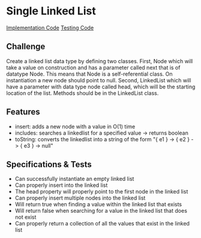 # Single Linked List

[Implementation Code](../linkedlist)
[Testing Code](../../../../test/java)

## Challenge

Create a linked list data type by defining two classes. First, Node which will take a value on construction and has a parameter called next that is of datatype Node. This means that Node is a self-referential class. On instantiation a new node should point to null. Second, LinkedList which will have a parameter with data type node called head, which will be the starting location of the list. Methods should be in the LinkedList class.

## Features

- insert: adds a new node with a value in O(1) time
- includes: searches a linkedlist for a specified value -> returns boolean
- toString: converts the linkedlist into a string of the form "{ e1 } -> { e2 } -> { e3 } -> null"

## Specifications & Tests

- Can successfully instantiate an empty linked list
- Can properly insert into the linked list
- The head property will properly point to the first node in the linked list
- Can properly insert multiple nodes into the linked list
- Will return true when finding a value within the linked list that exists
- Will return false when searching for a value in the linked list that does not exist
- Can properly return a collection of all the values that exist in the linked list
